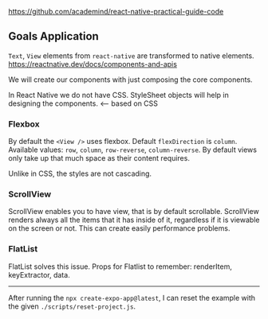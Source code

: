 https://github.com/academind/react-native-practical-guide-code

## Goals Application

`Text`, `View` elements from `react-native` are transformed to native elements.
https://reactnative.dev/docs/components-and-apis

We will create our components with just composing the core components.

In React Native we do not have CSS.
StyleSheet objects will help in designing the components. <-- based on CSS

### Flexbox

By default the `<View />` uses flexbox. Default `flexDirection` is `column`.
Available values: `row`, `column`, `row-reverse`, `column-reverse`.
By default views only take up that much space as their content requires.

Unlike in CSS, the styles are not cascading.

### ScrollView

ScrollView enables you to have view, that is by default scrollable.
ScrollView renders always all the items that it has inside of it,
regardless if it is viewable on the screen or not. This can create
easily performance problems.

### FlatList

FlatList solves this issue. Props for Flatlist to remember: renderItem,
keyExtractor, data.

---

After running the `npx create-expo-app@latest`, I can reset the example with the given
`./scripts/reset-project.js`.
